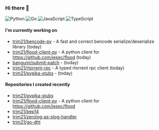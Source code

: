 ### Hi there 👋

![Python](https://img.shields.io/badge/python-3670A0?style=for-the-badge&logo=python&logoColor=ffdd54)
![Go](https://img.shields.io/badge/go-%2300ADD8.svg?style=for-the-badge&logo=go&logoColor=white)
![JavaScript](https://img.shields.io/badge/javascript-%23323330.svg?style=for-the-badge&logo=javascript&logoColor=%23F7DF1E)
![TypeScript](https://img.shields.io/badge/typescript-%23007ACC.svg?style=for-the-badge&logo=typescript&logoColor=white)

#### I'm currently working on

- [trim21/bencode-py](https://github.com/trim21/bencode-py) - A fast and correct bencode serialize/deserialize library (today)
- [trim21/flood-client-py](https://github.com/trim21/flood-client-py) - A python client for https://github.com/jesec/flood (today)
- [bangumi/submit-patch](https://github.com/bangumi/submit-patch) -  (today)
- [trim21/rtorrent-rpc](https://github.com/trim21/rtorrent-rpc) - A typed rtorrent rpc client (today)
- [trim21/pypika-stubs](https://github.com/trim21/pypika-stubs) -  (today)

#### Repositories I created recently

- [trim21/pypika-stubs](https://github.com/trim21/pypika-stubs)
- [trim21/flood-client-py](https://github.com/trim21/flood-client-py) - A python client for https://github.com/jesec/flood
- [trim21/bep14](https://github.com/trim21/bep14)
- [trim21/zerolog-as-slog-handler](https://github.com/trim21/zerolog-as-slog-handler)
- [trim21/go-dht](https://github.com/trim21/go-dht)
